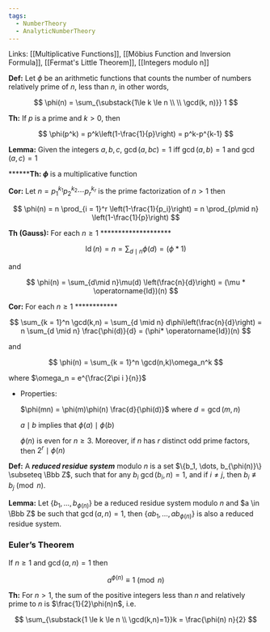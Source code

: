 ```yaml
---
tags:
  - NumberTheory
  - AnalyticNumberTheory
---
```

Links: [[Multiplicative Functions]], [[Möbius Function and Inversion Formula]], [[Fermat's Little Theorem]], [[Integers modulo n]]

**********Def:********** Let $\phi$ be an arithmetic functions that counts the number of numbers relatively prime of $n$, less than $n$, in other words,

$$ \phi(n) = \sum_{\substack{1\le k \le n \\ \\ \gcd(k, n)}} 1 $$

********Th:******** If $p$ is a prime and $k >0$, then

$$ \phi(p^k) = p^k\left(1-\frac{1}{p}\right) = p^k-p^{k-1} $$

**************Lemma:************** Given the integers $a, b , c$, $\gcd(a,bc)=1$ iff $\gcd(a,b) =1$ and $\gcd(a,c)=1$

********Th: $\phi$** is a multiplicative function

******Cor:****** Let $n = p_1^{k_1}p_2^{k_2}\cdots p_r^{k_r}$ is the prime factorization of $n>1$ then

$$ \phi(n) = n \prod_{i = 1}^r \left(1-\frac{1}{p_i}\right) = n \prod_{p\mid n} \left(1-\frac{1}{p}\right) $$

**********Th (Gauss):********** For each $n \ge1$ ********************

$$ \operatorname{Id}(n)= n = \sum_{d\mid n}\phi(d) = (\phi * 1) $$

and

$$ \phi(n) = \sum_{d\mid n}\mu(d) \left(\frac{n}{d}\right) = (\mu * \operatorname{Id})(n) $$

******Cor:****** For each $n \ge 1$ ************

$$ \sum_{k = 1}^n \gcd(k,n) = \sum_{d \mid n} d\phi\left(\frac{n}{d}\right) = n \sum_{d \mid n} \frac{\phi(d)}{d} = (\phi* \operatorname{Id})(n) $$

and

$$ \phi(n) = \sum_{k = 1}^n \gcd(n,k)\omega_n^k $$

where $\omega_n = e^{\frac{2\pi i }{n}}$

- Properties:
    
    $\phi(mn) = \phi(m)\phi(n) \frac{d}{\phi(d)}$ where $d = \gcd(m,n)$
    
    $a \mid b$ implies that $\phi(a) \mid \phi(b)$
    
    $\phi(n)$ is even for $n \ge 3$. Moreover, if $n$ has $r$ distinct odd prime factors, then $2^r \mid \phi(n)$
    

**********Def:********** A _**********************reduced residue system**********************_ modulo $n$ is a set $\{b_1, \dots, b_{\phi(n)}\} \subseteq \Bbb Z$, such that for any $b_i$ $\gcd(b_i, n) =1$, and if $i \ne j$, then $b_i \not\equiv b_j \pmod n$.

**************Lemma:************** Let $\{b_1, \dots, b_{\phi(n)}\}$ be a reduced residue system modulo $n$ and $a \in \Bbb Z$ be such that $\gcd(a,n) =1$, then $\{ab_1, \dots, ab_{\phi(n)}\}$ is also a reduced residue system.

### Euler’s Theorem

If $n \ge 1$ and $\gcd(a,n) =1$ then

$$ a^{\phi(n)} \equiv 1 \pmod n $$

********Th:******** For $n >1$, the sum of the positive integers less than $n$ and relatively prime to $n$ is $\frac{1}{2}\phi(n)n$, i.e.

$$ \sum_{\substack{1 \le k \le n \\ \gcd(k,n)=1}}k = \frac{\phi(n) n}{2} $$